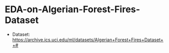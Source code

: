 # EDA-on-Algerian-Forest-Fires-Dataset
- Dataset: https://archive.ics.uci.edu/ml/datasets/Algerian+Forest+Fires+Dataset++#
